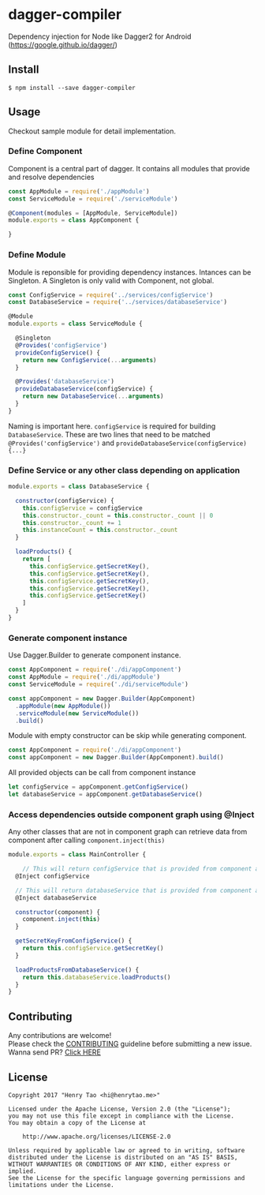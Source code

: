 # dagger-compiler
Dependency injection for Node like Dagger2 for Android (https://google.github.io/dagger/)


## Install

```
$ npm install --save dagger-compiler
```


## Usage

Checkout sample module for detail implementation.

### Define Component

Component is a central part of dagger. It contains all modules that provide and resolve dependencies

```js
const AppModule = require('./appModule')
const ServiceModule = require('./serviceModule')

@Component(modules = [AppModule, ServiceModule])
module.exports = class AppComponent {

}
```

### Define Module 

Module is reponsible for providing dependency instances. Intances can be Singleton. A Singleton is only valid with Component, not global.

```js
const ConfigService = require('../services/configService')
const DatabaseService = require('../services/databaseService')

@Module
module.exports = class ServiceModule {

  @Singleton
  @Provides('configService')
  provideConfigService() {
    return new ConfigService(...arguments)
  }

  @Provides('databaseService')
  provideDatabaseService(configService) {
    return new DatabaseService(...arguments)
  }
}
```

Naming is important here. `configService` is required for building `DatabaseService`. These are two lines that need to be matched `@Provides('configService')` and `provideDatabaseService(configService) {...}`

### Define Service or any other class depending on application

```js
module.exports = class DatabaseService {

  constructor(configService) {
    this.configService = configService
    this.constructor._count = this.constructor._count || 0
    this.constructor._count += 1
    this.instanceCount = this.constructor._count
  }

  loadProducts() {
    return [
      this.configService.getSecretKey(),
      this.configService.getSecretKey(),
      this.configService.getSecretKey(),
      this.configService.getSecretKey(),
      this.configService.getSecretKey()
    ]
  }
}
```

### Generate component instance

Use Dagger.Builder to generate component instance. 

```js
const AppComponent = require('./di/appComponent')
const AppModule = require('./di/appModule')
const ServiceModule = require('./di/serviceModule')

const appComponent = new Dagger.Builder(AppComponent)
  .appModule(new AppModule())
  .serviceModule(new ServiceModule())
  .build()
```

Module with empty constructor can be skip while generating component. 

```js
const AppComponent = require('./di/appComponent')
const appComponent = new Dagger.Builder(AppComponent).build()
```

All provided objects can be call from component instance

```js
let configService = appComponent.getConfigService()
let databaseService = appComponent.getDatabaseService()
```

### Access dependencies outside component graph using @Inject

Any other classes that are not in component graph can retrieve data from component after calling `component.inject(this)`

```js
module.exports = class MainController {

	// This will return configService that is provided from component after calling component.inject(this)
  @Inject configService

  // This will return databaseService that is provided from component after calling component.inject(this)
  @Inject databaseService

  constructor(component) {
    component.inject(this)
  }

  getSecretKeyFromConfigService() {
    return this.configService.getSecretKey()
  }

  loadProductsFromDatabaseService() {
    return this.databaseService.loadProducts()
  }
}
```

## Contributing

Any contributions are welcome!  
Please check the [CONTRIBUTING](CONTRIBUTING.md) guideline before submitting a new issue. Wanna send PR? [Click HERE](https://github.com/henrytao-me/dagger-compiler/pulls)


## License

    Copyright 2017 "Henry Tao <hi@henrytao.me>"

    Licensed under the Apache License, Version 2.0 (the "License");
    you may not use this file except in compliance with the License.
    You may obtain a copy of the License at

        http://www.apache.org/licenses/LICENSE-2.0

    Unless required by applicable law or agreed to in writing, software
    distributed under the License is distributed on an "AS IS" BASIS,
    WITHOUT WARRANTIES OR CONDITIONS OF ANY KIND, either express or implied.
    See the License for the specific language governing permissions and
    limitations under the License.

